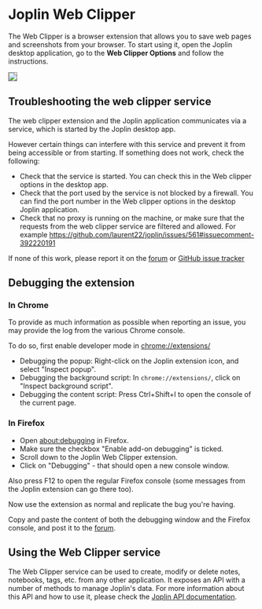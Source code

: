 # Joplin Web Clipper

The Web Clipper is a browser extension that allows you to save web pages and screenshots from your browser. To start using it, open the Joplin desktop application, go to the **Web Clipper Options** and follow the instructions.

<img src="https://raw.githubusercontent.com/laurent22/joplin/dev/Assets/WebsiteAssets/images/WebExtensionScreenshot.png" style="max-width: 50%; border: 1px solid gray;">

## Troubleshooting the web clipper service

The web clipper extension and the Joplin application communicates via a service, which is started by the Joplin desktop app.

However certain things can interfere with this service and prevent it from being accessible or from starting. If something does not work, check the following:

- Check that the service is started. You can check this in the Web clipper options in the desktop app.
- Check that the port used by the service is not blocked by a firewall. You can find the port number in the Web clipper options in the desktop Joplin application.
- Check that no proxy is running on the machine, or make sure that the requests from the web clipper service are filtered and allowed. For example https://github.com/laurent22/joplin/issues/561#issuecomment-392220191

If none of this work, please report it on the [forum](https://discourse.joplinapp.org/) or [GitHub issue tracker](https://github.com/laurent22/joplin/issues)

## Debugging the extension

### In Chrome

To provide as much information as possible when reporting an issue, you may provide the log from the various Chrome console.

To do so, first enable developer mode in [chrome://extensions/](chrome://extensions/)

- Debugging the popup: Right-click on the Joplin extension icon, and select "Inspect popup".
- Debugging the background script: In `chrome://extensions/`, click on "Inspect background script".
- Debugging the content script: Press Ctrl+Shift+I to open the console of the current page.

### In Firefox

- Open [about:debugging](about:debugging) in Firefox.
- Make sure the checkbox "Enable add-on debugging" is ticked.
- Scroll down to the Joplin Web Clipper extension.
- Click on "Debugging" - that should open a new console window.

Also press F12 to open the regular Firefox console (some messages from the Joplin extension can go there too).

Now use the extension as normal and replicate the bug you're having.

Copy and paste the content of both the debugging window and the Firefox console, and post it to the [forum](https://discourse.joplinapp.org/).

## Using the Web Clipper service

The Web Clipper service can be used to create, modify or delete notes, notebooks, tags, etc. from any other application. It exposes an API with a number of methods to manage Joplin's data. For more information about this API and how to use it, please check the [Joplin API documentation](https://joplinapp.org/api/references/rest_api/).

